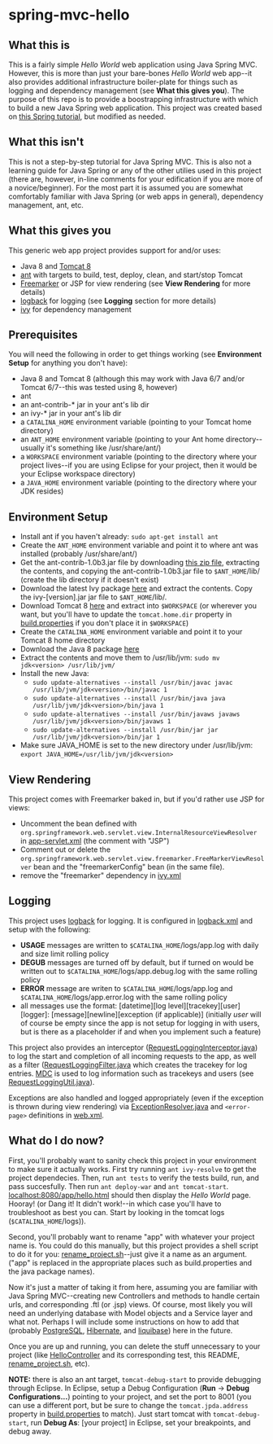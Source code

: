 # spring-mvc-hello

## What this is

This is a fairly simple *Hello World* web application using Java Spring MVC. However, this is more than just your bare-bones *Hello World* web app--it also provides additional infrastructure boiler-plate for things such as logging and dependency management (see **What this gives you**). The purpose of this repo is to provide a boostrapping infrastructure with which to build a new Java Spring web application. This project was created based on [this Spring tutorial](http://static.springsource.org/docs/Spring-MVC-step-by-step/part1.html), but modified as needed.

## What this isn't

This is not a step-by-step tutorial for Java Spring MVC. This is also not a learning guide for Java Spring or any of the other utilies used in this project (there are, however, in-line comments for your edification if you are more of a novice/beginner). For the most part it is assumed you are somewhat comfortably familiar with Java Spring (or web apps in general), dependency management, ant, etc.

## What this gives you

This generic web app project provides support for and/or uses:

- Java 8 and [Tomcat 8](https://tomcat.apache.org/tomcat-8.0-doc/introduction.html)
- [ant](http://ant.apache.org/) with targets to build, test, deploy, clean, and start/stop Tomcat
- [Freemarker](http://freemarker.incubator.apache.org/) or JSP for view rendering (see **View Rendering** for more details)
- [logback](http://logback.qos.ch/) for logging (see **Logging** section for more details)
- [ivy](http://ant.apache.org/ivy/) for dependency management

## Prerequisites

You will need the following in order to get things working (see **Environment Setup** for anything you don't have):

- Java 8 and Tomcat 8 (although this may work with Java 6/7 and/or Tomcat 6/7--this was tested using 8, however)
- ant
- an ant-contrib-* jar in your ant's lib dir
- an ivy-* jar in your ant's lib dir
- a `CATALINA_HOME` environment variable (pointing to your Tomcat home directory)
- an `ANT_HOME` environment variable (pointing to your Ant home directory--usually it's something like /usr/share/ant/)
- a `WORKSPACE` environment variable (pointing to the directory where your project lives--if you are using Eclipse for your project, then it would be your Eclipse workspace directory)
- a `JAVA_HOME` environment variable (pointing to the directory where your JDK resides)

## Environment Setup

- Install ant if you haven't already: `sudo apt-get install ant`
- Create the `ANT_HOME` environment variable and point it to where ant was installed (probably /usr/share/ant/)
- Get the ant-contrib-1.0b3.jar file by downloading [this zip file](http://sourceforge.net/projects/ant-contrib/files/ant-contrib/1.0b3/ant-contrib-1.0b3-bin.tar.gz/download), extracting the contents, and copying the ant-contrib-1.0b3.jar file to `$ANT_HOME`/lib/ (create the lib directory if it doesn't exist)
- Download the latest Ivy package [here](http://ant.apache.org/ivy/download.cgi) and extract the contents. Copy the ivy-[version].jar jar file to `$ANT_HOME`/lib/.
- Download Tomcat 8 [here](http://mirror.sdunix.com/apache/tomcat/tomcat-8/v8.0.30/bin/apache-tomcat-8.0.30.tar.gz) and extract into `$WORKSPACE` (or wherever you want, but you'll have to update the `tomcat.home.dir` property in [build.properties](./build.properties) if you don't place it in `$WORKSPACE`)
- Create the `CATALINA_HOME` environment variable and point it to your Tomcat 8 home directory
- Download the Java 8 package [here](http://www.oracle.com/technetwork/java/javase/downloads/jdk8-downloads-2133151.html)
- Extract the contents and move them to /usr/lib/jvm: `sudo mv jdk<version> /usr/lib/jvm/`
- Install the new Java:
  - `sudo update-alternatives --install /usr/bin/javac javac /usr/lib/jvm/jdk<version>/bin/javac 1`
  - `sudo update-alternatives --install /usr/bin/java java /usr/lib/jvm/jdk<version>/bin/java 1`
  - `sudo update-alternatives --install /usr/bin/javaws javaws /usr/lib/jvm/jdk<version>/bin/javaws 1`
  - `sudo update-alternatives --install /usr/bin/jar jar /usr/lib/jvm/jdk<version>/bin/jar 1`
- Make sure JAVA_HOME is set to the new directory under /usr/lib/jvm: `export JAVA_HOME=/usr/lib/jvm/jdk<version>`

## View Rendering

This project comes with Freemarker baked in, but if you'd rather use JSP for views:

- Uncomment the bean defined with `org.springframework.web.servlet.view.InternalResourceViewResolver` in [app-servlet.xml](./web/WEB-INF/app-servlet.xml) (the comment with "JSP")
- Comment out or delete the `org.springframework.web.servlet.view.freemarker.FreeMarkerViewResolver` bean and the "freemarkerConfig" bean (in the same file).
- remove the "freemarker" dependency in [ivy.xml](./ivy.xml)

## Logging

This project uses [logback](http://logback.qos.ch/) for logging. It is configured in [logback.xml](./web/WEB_INF/classes/logback.xml) and setup with the following:

- **USAGE** messages are written to `$CATALINA_HOME`/logs/app.log with daily and size limit rolling policy
- **DEGUB** messages are turned off by default, but if turned on would be written out to `$CATALINA_HOME`/logs/app.debug.log with the same rolling policy
- **ERROR** message are writen to `$CATALINA_HOME`/logs/app.log and `$CATALINA_HOME`/logs/app.error.log with the same rolling policy
- all messages use the format: \[datetime\]\[log level\]\[tracekey\]\[user\]\[logger\]: \[message\]\[newline\]\[exception (if applicable)\]
(initially *user* will of course be empty since the app is not setup for logging in with users, but is there as a placeholder if and when you implement such a feature)

This project also provides an interceptor ([RequestLoggingInterceptor.java](./src/main/java/com/app/interceptor/RequestLoggingInterceptor.java)) to log the start and completion of all incoming requests to the app, as well as a filter ([RequestLoggingFilter.java](./src/main/java/com/app/filter/RequestLoggingFilter.java) which creates the tracekey for log entries. [MDC](http://logback.qos.ch/manual/mdc.html) is used to log information such as tracekeys and users (see [RequestLoggingUtil.java](./src/main/java/com/app/util/RequestLoggingUtil.java)).

Exceptions are also handled and logged appropriately (even if the exception is thrown during view rendering) via [ExceptionResolver.java](./src/main/java/com/app/resolver/ExceptionResolver.java) and `<error-page>` definitions in [web.xml](./web/WEB-INF/web.xml).

## What do I do now?

First, you'll probably want to sanity check this project in your environment to make sure it actually works. First try running `ant ivy-resolve` to get the project dependecies. Then, run `ant tests` to verify the tests build, run, and pass succesfully. Then run `ant deploy-war` and `ant tomcat-start`. [localhost:8080/app/hello.html](http://localhost:8080/app/hello.html) should then display the *Hello World* page. Hooray! (or Dang it! It didn't work!--in which case you'll have to troubleshoot as best you can. Start by looking in the tomcat logs (`$CATALINA_HOME`/logs)).

Second, you'll probably want to rename "app" with whatever your project name is. You could do this manually, but this project provides a shell script to do it for you: [rename_project.sh](./rename_project.sh)--just give it a name as an argument. ("app" is replaced in the appropriate places such as build.properties and the java package names).

Now it's just a matter of taking it from here, assuming you are familiar with Java Spring MVC--creating new Controllers and methods to handle certain urls, and corresponding .ftl (or .jsp) views. Of course, most likely you will need an underlying database with Model objects and a Service layer and what not. Perhaps I will include some instructions on how to add that (probably [PostgreSQL](http://www.postgresql.org/), [Hibernate](http://hibernate.org/), and [liquibase](http://www.liquibase.org/)) here in the future.

Once you are up and running, you can delete the stuff unnecessary to your project (like [HelloController](./src/main/java/com/app/controller/HelloController.java) and its corresponding test, this README, [rename_project.sh](./rename_project.sh), etc).

**NOTE:** there is also an ant target, `tomcat-debug-start` to provide debugging through Eclipse. In Eclipse, setup a Debug Configuration (**Run** -> **Debug Configurations...**) pointing to your project, and set the port to 8001 (you can use a different port, but be sure to change the `tomcat.jpda.address` property in [build.properties](./build.properties) to match). Just start tomcat with `tomcat-debug-start`, run **Debug As**: \[your project\] in Eclipse, set your breakpoints, and debug away.
